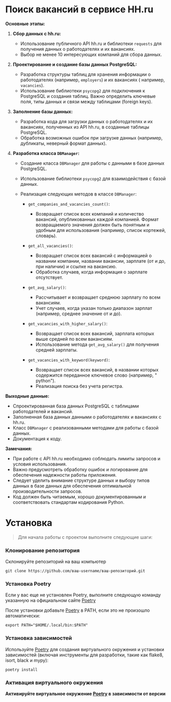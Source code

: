 # Поиск вакансий в сервисе HH.ru

**Основные этапы:**

1. **Сбор данных с hh.ru:**
    * Использование публичного API hh.ru и библиотеки `requests` для получения данных о работодателях и их вакансиях.
    * Выбор не менее 10 интересующих компаний для сбора данных.

2. **Проектирование и создание базы данных PostgreSQL:**
    * Разработка структуры таблиц для хранения информации о работодателях (например, `employers`) и их вакансиях (
      например, `vacancies`).
    * Использование библиотеки `psycopg2` для подключения к PostgreSQL и создания таблиц. Важно определить ключевые
      поля, типы данных и связи между таблицами (foreign keys).

3. **Заполнение базы данных:**
    * Разработка кода для загрузки данных о работодателях и их вакансиях, полученных из API hh.ru, в созданные таблицы
      PostgreSQL.
    * Обработка возможных ошибок при загрузке данных (например, дубликаты, неверный формат данных).

4. **Разработка класса `DBManager`:**
    * Создание класса `DBManager` для работы с данными в базе данных PostgreSQL.
    * Использование библиотеки `psycopg2` для взаимодействия с базой данных.
    * Реализация следующих методов в классе `DBManager`:

        * `get_companies_and_vacancies_count()`:
            * Возвращает список всех компаний и количество вакансий, опубликованных каждой компанией. Формат
              возвращаемого значения должен быть понятным и удобным для использования (например, список кортежей,
              словарь).

        * `get_all_vacancies()`:
            * Возвращает список всех вакансий с информацией о названии компании, названии вакансии, зарплате (от и до,
              при наличии) и ссылке на вакансию.
            * Обработка случаев, когда информация о зарплате отсутствует.

        * `get_avg_salary()`:
            * Рассчитывает и возвращает среднюю зарплату по всем вакансиям.
            * Учет случаев, когда указан только диапазон зарплат (например, среднее значение от и до).

        * `get_vacancies_with_higher_salary()`:
            * Возвращает список всех вакансий, зарплата которых выше средней по всем вакансиям.
            * Использование метода `get_avg_salary()` для получения средней зарплаты.

        * `get_vacancies_with_keyword(keyword)`:
            * Возвращает список всех вакансий, в названии которых содержится переданное ключевое слово (например, "
              python").
            * Реализация поиска без учета регистра.


**Выходные данные:**

* Спроектированная база данных PostgreSQL с таблицами работодателей и вакансий.
* Заполненная база данных данными о работодателях и вакансиях с hh.ru.
* Класс `DBManager` с реализованными методами для работы с базой данных.
* Документация к коду.

**Замечания:**

* При работе с API hh.ru необходимо соблюдать лимиты запросов и условия использования.
* Важно предусмотреть обработку ошибок и логирование для обеспечения надежности работы приложения.
* Следует уделить внимание структуре данных и выбору типов данных в базе данных для обеспечения оптимальной
  производительности запросов.
* Код должен быть читаемым, хорошо документированным и соответствовать стандартам кодирования Python.

# Установка

> Для начала работы с проектом выполните следующие шаги:

### Клонирование репозитория

Склонируйте репозиторий на ваш компьютер

```git clone https://github.com/ваш-username/ваш-репозиторий.git```

### Установка Poetry

Если у вас еще не установлен Poetry, выполните следующую команду указанную на официальном сайте
[Poetry](https://python-poetry.org/docs/#installing-with-the-official-installer)

После установки добавьте [Poetry](https://python-poetry.org/docs/#installing-with-the-official-installer) в PATH, если
это не произошло автоматически:

```export PATH="$HOME/.local/bin:$PATH"```

### Установка зависимостей

Используйте [Poetry](https://python-poetry.org/docs/#installing-with-the-official-installer) для создания виртуального
окружения и установки
зависимостей (включая инструменты для разработки,
такие как flake8, isort, black и mypy):

`poetry install`

### Активация виртуального окружения

**Активируйте виртуальное окружение [Poetry](https://python-poetry.org/docs/#installing-with-the-official-installer) в
зависимости от версии**
